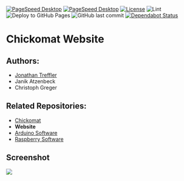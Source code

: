 [![PageSpeed Desktop](https://img.shields.io/badge/PageSpeed%20Desktop-97%25-green)](https://developers.google.com/speed/pagespeed/insights/?hl=de&url=domspatzen-quantum.de&tab=desktop)
[![PageSpeed Desktop](https://img.shields.io/badge/PageSpeed%20Mobile-86%25-orange)](https://developers.google.com/speed/pagespeed/insights/?hl=de&url=domspatzen-quantum.de)
[![License](https://img.shields.io/github/license/chickomat/chickomat.github.io)](https://github.com/chickomat/chickomat.github.io/blob/dev/LICENSE)
![Lint](https://github.com/chickomat/chickomat.github.io/workflows/Lint/badge.svg)
![Deploy to GitHub Pages](https://github.com/chickomat/chickomat.github.io/workflows/Deploy%20to%20GitHub%20Pages/badge.svg)
![GitHub last commit](https://img.shields.io/github/last-commit/chickomat/chickomat.github.io)
[![Dependabot Status](https://api.dependabot.com/badges/status?host=github&repo=chickomat/chickomat.github.io)](https://dependabot.com)

# Chickomat Website

## Authors:
- [Jonathan Treffler](https://github.com/TessyPowder)
- Janik Atzenbeck
- Christoph Greger

## Related Repositories:
- [Chickomat](https://github.com/chickomat/Chickomat)
- __Website__
- [Arduino Software](https://github.com/chickomat/arduino-control-software)
- [Raspberry Software](https://github.com/chickomat/raspberry-control-software)

## Screenshot

<img src="https://raw.githubusercontent.com/chickomat/chickomat.github.io/dev/img/screenshot.png">

